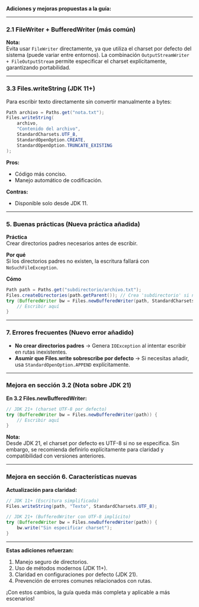**Adiciones y mejoras propuestas a la guía:**

---

### 2.1 FileWriter + BufferedWriter (más común)
**Nota:**  
Evita usar `FileWriter` directamente, ya que utiliza el charset por defecto del sistema (puede variar entre entornos). La combinación `OutputStreamWriter + FileOutputStream` permite especificar el charset explícitamente, garantizando portabilidad.

---

### 3.3 Files.writeString (JDK 11+)
Para escribir texto directamente sin convertir manualmente a bytes:
```java
Path archivo = Paths.get("nota.txt");
Files.writeString(
    archivo,
    "Contenido del archivo",
    StandardCharsets.UTF_8,
    StandardOpenOption.CREATE,
    StandardOpenOption.TRUNCATE_EXISTING
);
```
**Pros:**
- Código más conciso.
- Manejo automático de codificación.

**Contras:**
- Disponible solo desde JDK 11.

---

### 5. Buenas prácticas (Nueva práctica añadida)
**Práctica**  
Crear directorios padres necesarios antes de escribir.

**Por qué**  
Si los directorios padres no existen, la escritura fallará con `NoSuchFileException`.

**Cómo**
```java
Path path = Paths.get("subdirectorio/archivo.txt");
Files.createDirectories(path.getParent()); // Crea 'subdirectorio' si no existe
try (BufferedWriter bw = Files.newBufferedWriter(path, StandardCharsets.UTF_8)) {
    // Escribir aquí
}
```

---

### 7. Errores frecuentes (Nuevo error añadido)
- **No crear directorios padres** → Genera `IOException` al intentar escribir en rutas inexistentes.
- **Asumir que Files.write sobrescribe por defecto** → Si necesitas añadir, usa `StandardOpenOption.APPEND` explícitamente.

---

### Mejora en sección 3.2 (Nota sobre JDK 21)
**En 3.2 Files.newBufferedWriter:**
```java
// JDK 21+ (charset UTF-8 por defecto)
try (BufferedWriter bw = Files.newBufferedWriter(path)) {
    // Escribir aquí
}
```
**Nota:**  
Desde JDK 21, el charset por defecto es UTF-8 si no se especifica. Sin embargo, se recomienda definirlo explícitamente para claridad y compatibilidad con versiones anteriores.

---

### Mejora en sección 6. Características nuevas
**Actualización para claridad:**
```java
// JDK 11+ (Escritura simplificada)
Files.writeString(path, "Texto", StandardCharsets.UTF_8);

// JDK 21+ (BufferedWriter con UTF-8 implícito)
try (BufferedWriter bw = Files.newBufferedWriter(path)) {
    bw.write("Sin especificar charset");
}
```

---

**Estas adiciones refuerzan:**
1. Manejo seguro de directorios.
2. Uso de métodos modernos (JDK 11+).
3. Claridad en configuraciones por defecto (JDK 21).
4. Prevención de errores comunes relacionados con rutas.

¡Con estos cambios, la guía queda más completa y aplicable a más escenarios!